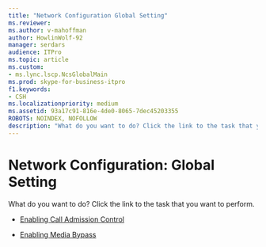 ```yaml
---
title: "Network Configuration Global Setting"
ms.reviewer: 
ms.author: v-mahoffman
author: HowlinWolf-92
manager: serdars
audience: ITPro
ms.topic: article
ms.custom:
- ms.lync.lscp.NcsGlobalMain
ms.prod: skype-for-business-itpro
f1.keywords:
- CSH
ms.localizationpriority: medium
ms.assetid: 93a17c91-816e-4de0-8065-7dec45203355
ROBOTS: NOINDEX, NOFOLLOW
description: "What do you want to do? Click the link to the task that you want to perform."
---
```


# Network Configuration: Global Setting

What do you want to do? Click the link to the task that you want to perform.

- [Enabling Call Admission Control](/previous-versions/office/lync-server-2013/lync-server-2013-enabling-call-admission-control)

- [Enabling Media Bypass](/previous-versions/office/lync-server-2013/lync-server-2013-enabling-network-media-bypass)